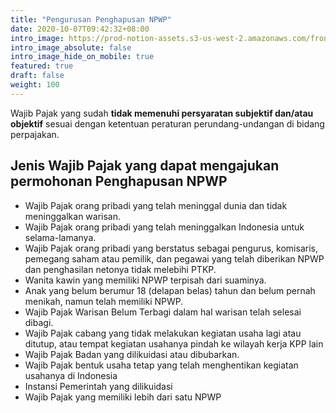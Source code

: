 ```yaml
---
title: "Pengurusan Penghapusan NPWP"
date: 2020-10-07T09:42:32+08:00
intro_image: https://prod-notion-assets.s3-us-west-2.amazonaws.com/front/personal/benefits/android-writing.png
intro_image_absolute: false
intro_image_hide_on_mobile: true
featured: true
draft: false
weight: 100
---
```

Wajib Pajak yang sudah **tidak memenuhi persyaratan subjektif dan/atau objektif** sesuai dengan ketentuan peraturan perundang-undangan di bidang perpajakan.

## Jenis Wajib Pajak yang dapat mengajukan permohonan Penghapusan NPWP 
- Wajib Pajak orang pribadi yang telah meninggal dunia dan tidak meninggalkan warisan.
- Wajib Pajak orang pribadi yang telah meninggalkan Indonesia untuk selama-lamanya.
- Wajib Pajak orang pribadi yang berstatus sebagai pengurus, komisaris, pemegang saham atau pemilik, dan pegawai yang telah diberikan NPWP dan penghasilan netonya tidak melebihi PTKP.
- Wanita kawin yang memiliki NPWP terpisah dari suaminya.
- Anak yang belum berumur 18 (delapan belas) tahun dan belum pernah menikah, namun telah memiliki NPWP.
- Wajib Pajak Warisan Belum Terbagi dalam hal warisan telah selesai dibagi.
- Wajib Pajak cabang yang tidak melakukan kegiatan usaha lagi atau ditutup, atau tempat kegiatan usahanya pindah ke wilayah kerja KPP lain
- Wajib Pajak Badan yang dilikuidasi atau dibubarkan.
- Wajib Pajak bentuk usaha tetap yang telah menghentikan kegiatan usahanya di Indonesia
- Instansi Pemerintah yang dilikuidasi
- Wajib Pajak yang memiliki lebih dari satu NPWP

